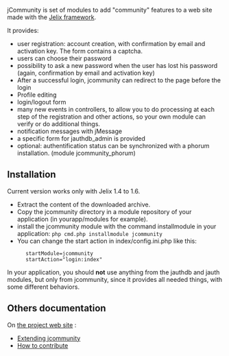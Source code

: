jCommunity is set of modules to add "community" features to a web site made with the [Jelix framework](http://jelix.org).

It provides:

* user registration: account creation, with confirmation by email and activation key. The form contains a captcha.
* users can choose their password
* possibility to ask a new password when the user has lost his password (again, confirmation by email and activation key)
* After a successful login, jcommunity can redirect to the page before the login
* Profile editing
* login/logout form
* many new events in controllers, to allow you to do processing at each step of the registration and other actions, so your own module can verify or do additional things.
* notification messages with jMessage
* a specific form for jauthdb_admin is provided
* optional: authentification status can be synchronized with a phorum installation. (module jcommunity_phorum)


Installation
------------

Current version works only with Jelix 1.4 to 1.6.

* Extract the content of the downloaded archive.
* Copy the jcommunity directory in a module repository of your application (in
  yourapp/modules for example).
* install the jcommunity module with the command installmodule in your application:
    `php cmd.php installmodule jcommunity`
* You can change the start action in index/config.ini.php like this:

```
      startModule=jcommunity
      startAction="login:index"
```

In your application, you should **not** use anything from the jauthdb and jauth modules, but
only from jcommunity, since it provides all needed things, with some different
behaviors.


Others documentation
--------------------

On [the project web site](https://github.com/laurentj/jcommunity) :


* [Extending jcommunity](https://github.com/laurentj/jcommunity/wiki/extending_jcommunity)
* [How to contribute](https://github.com/laurentj/jcommunity/wiki/contribute)


